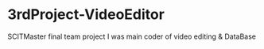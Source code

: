 # 3rdProject-VideoEditor
SCITMaster final team project
I was main coder of video editing & DataBase
